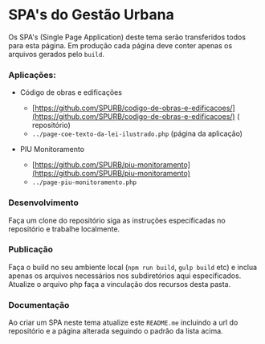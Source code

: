 # SPA's do Gestão Urbana
Os SPA's (Single Page Application) deste tema serão transferidos todos para esta página. Em produção cada página deve conter apenas os arquivos gerados pelo `build`.

### Aplicações:

* Código de obras e edificações  
	* [https://github.com/SPURB/codigo-de-obras-e-edificacoes/](https://github.com/SPURB/codigo-de-obras-e-edificacoes/) (  repositório)
	* `../page-coe-texto-da-lei-ilustrado.php` (página da aplicação)

*   PIU Monitoramento
	* [https://github.com/SPURB/piu-monitoramento](https://github.com/SPURB/piu-monitoramento)
	* `../page-piu-monitoramento.php` 

### Desenvolvimento
Faça um clone do repositório siga as instruções especificadas no repositório e trabalhe localmente.

### Publicação
Faça o build no seu ambiente local (`npm run build`, `gulp build` etc) e inclua apenas os arquivos necessários nos subdiretórios aqui especificados. Atualize o arquivo php faça a vinculação dos recursos desta pasta.

### Documentação
Ao criar um SPA neste tema atualize este `README.me` incluindo a url do repositório e a página alterada seguindo o padrão da lista acima.
